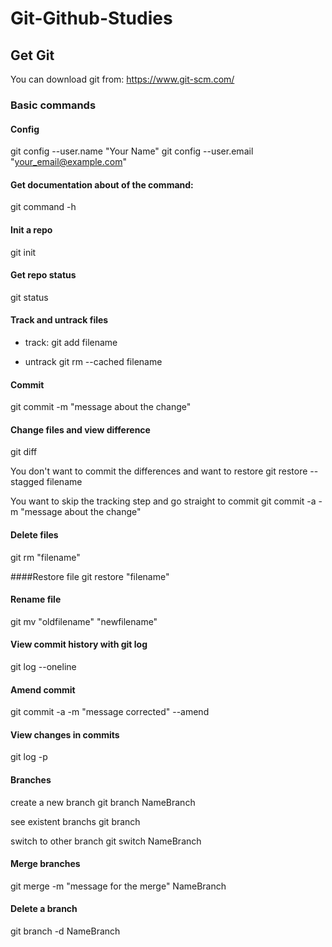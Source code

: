 # Git-Github-Studies

## Get Git
You can download git from: https://www.git-scm.com/

### Basic commands

#### Config
git config --user.name "Your Name"
git config --user.email "your_email@example.com"

#### Get documentation about of the command:
git command -h

#### Init a repo
git init

#### Get repo status
git status

#### Track and untrack files

- track:
git add filename

- untrack
git rm --cached filename


#### Commit
git commit -m "message about the change"

#### Change files and view difference
git diff

You don't want to commit the differences and want to restore
git restore --stagged filename

You want to skip the tracking step and go straight to commit
git commit -a -m "message about the change"

#### Delete files
git rm "filename"

####Restore file
git restore "filename"

#### Rename file
git mv "oldfilename" "newfilename"

#### View commit history with git log
git log --oneline

#### Amend commit
git commit -a -m "message corrected" --amend

#### View changes in commits
git log -p

#### Branches
create a new branch
git branch NameBranch
 
see existent branchs
git branch
 
switch to other branch
git switch NameBranch
 
#### Merge branches
git merge -m "message for the merge" NameBranch
 
#### Delete a branch
git branch -d NameBranch
 
 
